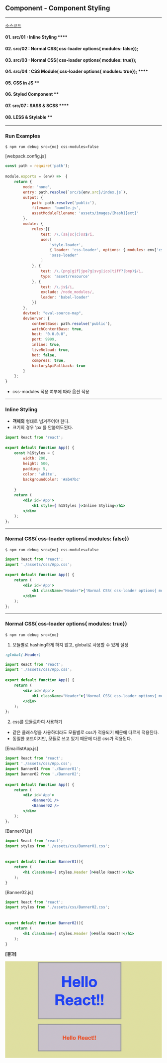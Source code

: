 ## Component - Component Styling

---
[소스코드](https://github.com/dntjd7701/react-practice/tree/main/component/ex02)

#### 01. src/01 : Inline Styling ****
#### 02. src/02 : Normal CSS( css-loader options{ modules: false});
#### 03. src/03 : Normal CSS( css-loader options{ modules: true});

#### 04. src/04 : CSS Module( css-loader options{ modules: true}); ****
#### 05. CSS in JS **
#### 06. Styled Component **
#### 07. src/07 : SASS & SCSS ****
#### 08. LESS & Stylable **

---
### Run Examples

```bahs
$ npm run debug src={no} css-modules=false
``` 
[webpack.config.js]
```jsx
const path = require('path');

module.exports = (env) =>  {
    return {
        mode: "none",
        entry: path.resolve(`src/${env.src}/index.js`),
        output: {
            path: path.resolve('public'),
            filename: 'bundle.js',
            assetModuleFilename: 'assets/images/[hash][ext]'
        },
        module: {
            rules:[{
                test: /\.(sa|sc|c)ss$/i,
                use:[
                    'style-loader', 
                    { loader: 'css-loader', options: { modules: env['css-modules'] !== 'false' } }, 
                    'sass-loader'
                ]
            }, {
                test: /\.(png|gif|jpe?g|svg|ico|tiff?|bmp)$/i,
                type: 'asset/resource'
            }, {
                test: /\.js$/i,
                exclude: /node_modules/,
                loader: 'babel-loader'
            }]
        },
        devtool: "eval-source-map",
        devServer: {
            contentBase: path.resolve('public'),
            watchContentBase: true,
            host: "0.0.0.0",
            port: 9999,
            inline: true,
            liveReload: true,
            hot: false,
            compress: true,
            historyApiFallback: true
        }
    };
}

```

- css-modules 적용 여부에 따라 옵션 적용 

---

### Inline Styling

- **객체의** 형태로 넘겨주어야 한다. 
- 크기의 경우 'px'를 안붙여도된다.

```jsx
import React from 'react';

export default function App() {
    const h1Styles = {
        width: 200,
        height: 500, 
        padding: 5,
        color: 'white',
        backgroundColor: '#ab47bc'

    }
    return (
        <div id='App'>
            <h1 style={ h1Styles }>Inline Styling</h1>
        </div> 
    );
};  
```
---
###  Normal CSS( css-loader options{ modules: false})

```bahs
$ npm run debug src={no} css-modules=false
``` 

```jsx
import React from 'react';
import './assets/css/App.css';

export default function App() {
    return (
        <div id='App'>
            <h1 className="Header">{'Normal CSS( css-loader options{ modules: false})'}</h1>
        </div> 
    );
};  
```

---
### Normal CSS( css-loader options{ modules: true})

```bahs
$ npm run debug src={no} 
``` 

1. 모듈별로 hashing하게 하지 않고, global로 사용할 수 있게 설정
```css
:global(.Header)
```
```jsx
import React from 'react';
import './assets/css/App.css';

export default function App() {
    return (
        <div id='App'>
            <h1 className="Header">{'Normal CSS( css-loader options{ modules: false})'}</h1>
        </div> 
    );
};  
```

2. css를 모듈로하여 사용하기
 + 같은 클래스명을 사용하더라도 모듈별로 css가 적용되기 때문에 다르게 적용된다. 
 + 동일한 코드이지만, 모듈로 쓰고 있기 때문에 다른 css가 적용된다.
 
[EmaillistApp.js]
```jsx
import React from 'react';
import './assets/css/App.css';
import Banner01 from './Banner01';
import Banner02 from './Banner02';

export default function App() {
    return (
        <div id='App'>
            <Banner01 />
            <Banner02 />
        </div> 
    );
};  
```
[Banner01.js]
```jsx
import React from 'react';
import styles from './assets/css/Banner01.css';


export default function Banner01(){
    return (
        <h1 className={ styles.Header }>Hello React!!</h1>
    );
}
```

[Banner02.js]
```jsx
import React from 'react';
import styles from './assets/css/Banner02.css';


export default function Banner02(){
    return (
        <h1 className={ styles.Header }>Hello React!!</h1>
    );
}
```


**[결과]**


<img src='./img/result01.png'>
